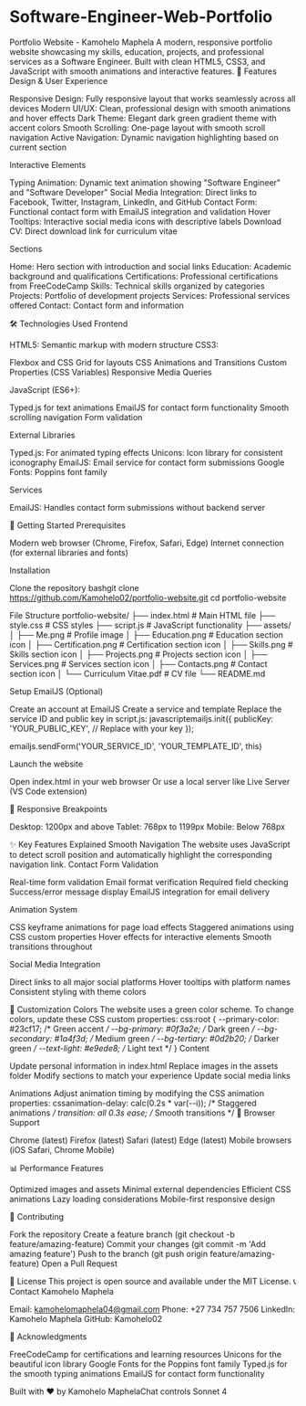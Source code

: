 # Software-Engineer-Web-Portfolio
Portfolio Website - Kamohelo Maphela
A modern, responsive portfolio website showcasing my skills, education, projects, and professional services as a Software Engineer. Built with clean HTML5, CSS3, and JavaScript with smooth animations and interactive features.
🌟 Features
Design & User Experience

Responsive Design: Fully responsive layout that works seamlessly across all devices
Modern UI/UX: Clean, professional design with smooth animations and hover effects
Dark Theme: Elegant dark green gradient theme with accent colors
Smooth Scrolling: One-page layout with smooth scroll navigation
Active Navigation: Dynamic navigation highlighting based on current section

Interactive Elements

Typing Animation: Dynamic text animation showing "Software Engineer" and "Software Developer"
Social Media Integration: Direct links to Facebook, Twitter, Instagram, LinkedIn, and GitHub
Contact Form: Functional contact form with EmailJS integration and validation
Hover Tooltips: Interactive social media icons with descriptive labels
Download CV: Direct download link for curriculum vitae

Sections

Home: Hero section with introduction and social links
Education: Academic background and qualifications
Certifications: Professional certifications from FreeCodeCamp
Skills: Technical skills organized by categories
Projects: Portfolio of development projects
Services: Professional services offered
Contact: Contact form and information

🛠️ Technologies Used
Frontend

HTML5: Semantic markup with modern structure
CSS3:

Flexbox and CSS Grid for layouts
CSS Animations and Transitions
Custom Properties (CSS Variables)
Responsive Media Queries


JavaScript (ES6+):

Typed.js for text animations
EmailJS for contact form functionality
Smooth scrolling navigation
Form validation



External Libraries

Typed.js: For animated typing effects
Unicons: Icon library for consistent iconography
EmailJS: Email service for contact form submissions
Google Fonts: Poppins font family

Services

EmailJS: Handles contact form submissions without backend server

🚀 Getting Started
Prerequisites

Modern web browser (Chrome, Firefox, Safari, Edge)
Internet connection (for external libraries and fonts)

Installation

Clone the repository
bashgit clone https://github.com/Kamohelo02/portfolio-website.git
cd portfolio-website

File Structure
portfolio-website/
├── index.html          # Main HTML file
├── style.css           # CSS styles
├── script.js           # JavaScript functionality
├── assets/
│   ├── Me.png          # Profile image
│   ├── Education.png   # Education section icon
│   ├── Certification.png # Certification section icon
│   ├── Skills.png      # Skills section icon
│   ├── Projects.png    # Projects section icon
│   ├── Services.png    # Services section icon
│   ├── Contacts.png    # Contact section icon
│   └── Curriculum Vitae.pdf # CV file
└── README.md

Setup EmailJS (Optional)

Create an account at EmailJS
Create a service and template
Replace the service ID and public key in script.js:
javascriptemailjs.init({
    publicKey: 'YOUR_PUBLIC_KEY', // Replace with your key
});

emailjs.sendForm('YOUR_SERVICE_ID', 'YOUR_TEMPLATE_ID', this)



Launch the website

Open index.html in your web browser
Or use a local server like Live Server (VS Code extension)



📱 Responsive Breakpoints

Desktop: 1200px and above
Tablet: 768px to 1199px
Mobile: Below 768px

✨ Key Features Explained
Smooth Navigation
The website uses JavaScript to detect scroll position and automatically highlight the corresponding navigation link.
Contact Form Validation

Real-time form validation
Email format verification
Required field checking
Success/error message display
EmailJS integration for email delivery

Animation System

CSS keyframe animations for page load effects
Staggered animations using CSS custom properties
Hover effects for interactive elements
Smooth transitions throughout

Social Media Integration

Direct links to all major social platforms
Hover tooltips with platform names
Consistent styling with theme colors

🎨 Customization
Colors
The website uses a green color scheme. To change colors, update these CSS custom properties:
css:root {
    --primary-color: #23cf17;      /* Green accent */
    --bg-primary: #0f3a2e;         /* Dark green */
    --bg-secondary: #1a4f3d;       /* Medium green */
    --bg-tertiary: #0d2b20;        /* Darker green */
    --text-light: #e9ede8;         /* Light text */
}
Content

Update personal information in index.html
Replace images in the assets folder
Modify sections to match your experience
Update social media links

Animations
Adjust animation timing by modifying the CSS animation properties:
cssanimation-delay: calc(0.2s * var(--i)); /* Staggered animations */
transition: all 0.3s ease;              /* Smooth transitions */
🔧 Browser Support

Chrome (latest)
Firefox (latest)
Safari (latest)
Edge (latest)
Mobile browsers (iOS Safari, Chrome Mobile)

📊 Performance Features

Optimized images and assets
Minimal external dependencies
Efficient CSS animations
Lazy loading considerations
Mobile-first responsive design

🤝 Contributing

Fork the repository
Create a feature branch (git checkout -b feature/amazing-feature)
Commit your changes (git commit -m 'Add amazing feature')
Push to the branch (git push origin feature/amazing-feature)
Open a Pull Request

📄 License
This project is open source and available under the MIT License.
📞 Contact
Kamohelo Maphela

Email: kamohelomaphela04@gmail.com
Phone: +27 734 757 7506
LinkedIn: Kamohelo Maphela
GitHub: Kamohelo02

🙏 Acknowledgments

FreeCodeCamp for certifications and learning resources
Unicons for the beautiful icon library
Google Fonts for the Poppins font family
Typed.js for the smooth typing animations
EmailJS for contact form functionality


Built with ❤️ by Kamohelo MaphelaChat controls Sonnet 4
